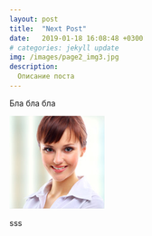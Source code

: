 ```yaml
---
layout: post
title:  "Next Post"
date:   2019-01-18 16:08:48 +0300
# categories: jekyll update
img: /images/page2_img3.jpg
description:
  Описание поста
---
```


Бла бла бла 

![Alt-текст](/images/page2_img3.jpg)

sss
